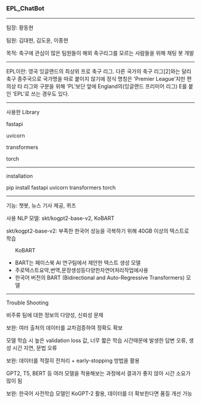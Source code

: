 ### EPL_ChatBot
<hr>
<p>팀장: 황동현</p>
<p>팀원: 김대현, 김도윤, 이종현</p>
<p>목적: 축구에 관심이 많은 팀원들이 해외 축구리그를 모르는 사람들을 위해 채팅 봇 개발</p>
<hr>
<p>EPL이란: 영국 잉글랜드의 최상위 프로 축구 리그. 다른 국가의 축구 리그[2]와는 달리 축구 종주국으로 국가명을 따로 붙이지 않기에 정식 명칭은 'Premier League'지만 편의상 타 리그와 구분을 위해 'PL'보단 앞에 England의(잉글랜드 프리미어 리그) E를 붙인 'EPL'로 쓰는 경우도 있다.</p>
<hr>
<p>사용한 Library</p>

<p>fastapi</p>
<p>uvicorn</p>
<p>transformers</p>
<p>torch</p>


<hr>
<p>installation</p>

pip install fastapi uvicorn transformers torch


<hr>
<p>기능: 챗봇, 뉴스 기사 제공, 퀴즈</p>

<p>사용 NLP 모델: skt/kogpt2-base-v2, KoBART</p>
<p>skt/kogpt2-base-v2: 부족한 한국어 성능을 극복하기 위해 40GB 이상의 텍스트로 학습</p>
<p>
  <ul>
    <p>KoBART</p>
    <li>BART는 페이스북 AI 연구팀에서 제안한 텍스트 생성 모델</li>
    <li>주로텍스트요약,번역,문장생성등다양한자연어처리작업에사용</li>
    <li>한국어 버전의 BART (Bidirectional and Auto-Regressive Transformers) 모델</li>
  </ul>
</p>

<hr>
<p>Trouble Shooting</p>
<p>비주류 팀에 대한 정보의 다양성, 신뢰성 문제</p>
<p>보완: 여러 출처의 데이터를 교차검증하여 정확도 확보</p>
<p>모델 학습 시 높은 validation loss 값, 너무 짧은 학습 시간때문에 발생한 답변 오류, 생성 시간 지연, 문법 오류</p>
<p>보완: 데이터를 적절히 전처리 + early-stopping 방법을 활용</p>
<p>GPT2, T5, BERT 등 여러 모델을 적용해보는 과정에서 결과가 좋지 않아 시간 소요가 많이 됨</p>
<p>보완: 한국어 사전학습 모델인 KoGPT-2 활용, 데이터를 더 확보한다면 품질 개선 가능</p>

